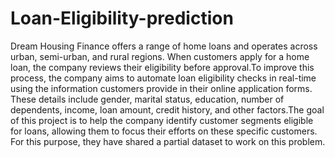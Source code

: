 # Loan-Eligibility-prediction
Dream Housing Finance offers a range of home loans and operates across urban, semi-urban, and rural regions. When customers apply for a home loan, the company reviews their eligibility before approval.To improve this process, the company aims to automate loan eligibility checks in real-time using the information customers provide in their online application forms. These details include gender, marital status, education, number of dependents, income, loan amount, credit history, and other factors.The goal of this project is to help the company identify customer segments eligible for loans, allowing them to focus their efforts on these specific customers. For this purpose, they have shared a partial dataset to work on this problem.
